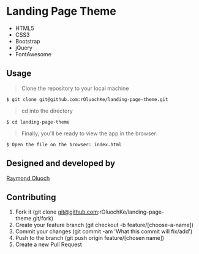 # Landing Page Theme

- HTML5
- CSS3
- Bootstrap
- jQuery
- FontAwesome

## Usage

> Clone the repository to your local machine

```
$ git clone git@github.com:rOluochKe/landing-page-theme.git
```

> cd into the directory

```
$ cd landing-page-theme
```

> Finally, you'll be ready to view the app in the browser:

```
$ Open the file on the browser: index.html
```

## Designed and developed by

[Raymond Oluoch](https://github.com/rOluochKe)

## Contributing

1. Fork it (git clone git@github.com:rOluochKe/landing-page-theme.git/fork)
2. Create your feature branch (git checkout -b feature/[choose-a-name])
3. Commit your changes (git commit -am 'What this commit will fix/add')
4. Push to the branch (git push origin feature/[chosen name])
5. Create a new Pull Request